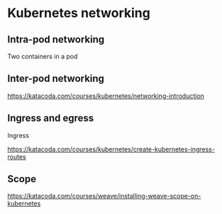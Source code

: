 # Kubernetes networking

## Intra-pod networking

Two containers in a pod

## Inter-pod networking

https://katacoda.com/courses/kubernetes/networking-introduction

## Ingress and egress

Ingress

https://katacoda.com/courses/kubernetes/create-kubernetes-ingress-routes


## Scope

https://katacoda.com/courses/weave/installing-weave-scope-on-kubernetes